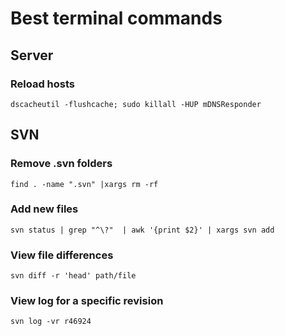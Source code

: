 # Best terminal commands


## Server

### Reload hosts
````
dscacheutil -flushcache; sudo killall -HUP mDNSResponder
````
## SVN

### Remove .svn folders
````
find . -name ".svn" |xargs rm -rf
````

### Add new files
````
svn status | grep "^\?"  | awk '{print $2}' | xargs svn add
````
### View file differences
````
svn diff -r 'head' path/file
````
### View log for a specific revision
````
svn log -vr r46924
````


